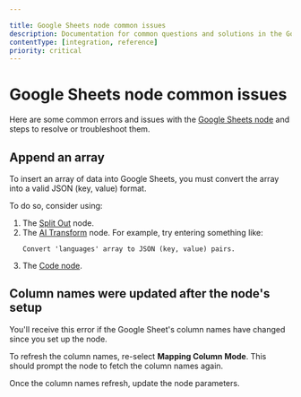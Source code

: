 ```yaml
---

title: Google Sheets node common issues 
description: Documentation for common questions and solutions in the Google Sheets node in n8n, a workflow automation platform. Includes details of the issue and suggested resolutions.
contentType: [integration, reference]
priority: critical
---
```


# Google Sheets node common issues

Here are some common errors and issues with the [Google Sheets node](/integrations/builtin/app-nodes/n8n-nodes-base.googlesheets/index.md) and steps to resolve or troubleshoot them.

## Append an array

To insert an array of data into Google Sheets, you must convert the array into a valid JSON (key, value) format.

To do so, consider using:

1. The [Split Out](/integrations/builtin/core-nodes/n8n-nodes-base.splitout.md) node.
1. The [AI Transform](/integrations/builtin/core-nodes/n8n-nodes-base.aitransform.md) node. For example, try entering something like:
    ```
    Convert 'languages' array to JSON (key, value) pairs.
    ```
1. The [Code node](/integrations/builtin/core-nodes/n8n-nodes-base.code/index.md).

<!-- vale off -->
## Column names were updated after the node's setup
<!-- vale on -->

You'll receive this error if the Google Sheet's column names have changed since you set up the node.

To refresh the column names, re-select **Mapping Column Mode**. This should prompt the node to fetch the column names again.

Once the column names refresh, update the node parameters.
